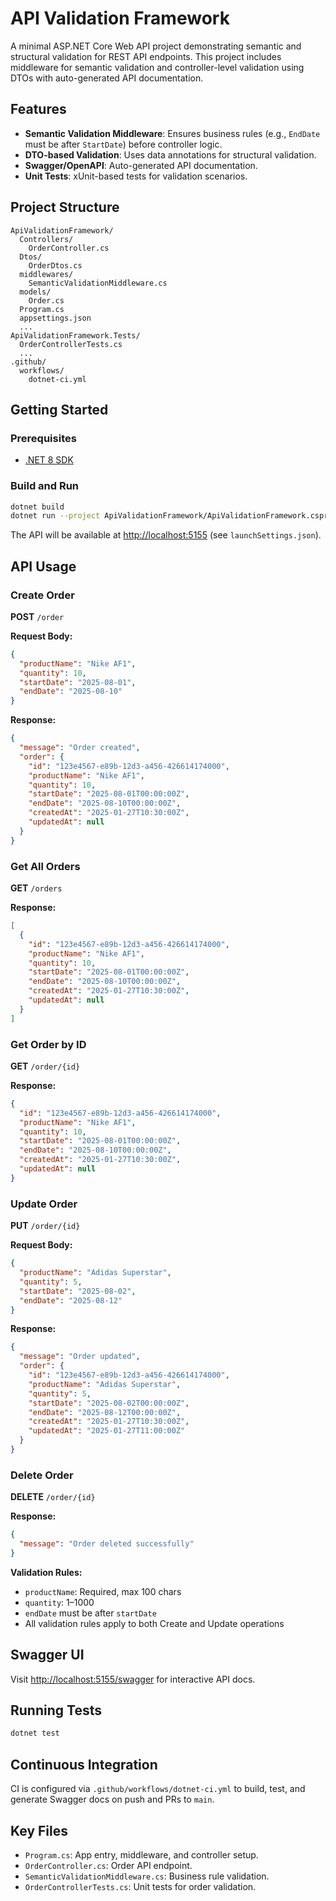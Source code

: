 # API Validation Framework

A minimal ASP.NET Core Web API project demonstrating semantic and structural validation for REST API endpoints. This project includes middleware for semantic validation and controller-level validation using DTOs with auto-generated API documentation.

## Features

- **Semantic Validation Middleware**: Ensures business rules (e.g., `EndDate` must be after `StartDate`) before controller logic.
- **DTO-based Validation**: Uses data annotations for structural validation.
- **Swagger/OpenAPI**: Auto-generated API documentation.
- **Unit Tests**: xUnit-based tests for validation scenarios.

## Project Structure

```
ApiValidationFramework/
  Controllers/
    OrderController.cs
  Dtos/
    OrderDtos.cs
  middlewares/
    SemanticValidationMiddleware.cs
  models/
    Order.cs
  Program.cs
  appsettings.json
  ...
ApiValidationFramework.Tests/
  OrderControllerTests.cs
  ...
.github/
  workflows/
    dotnet-ci.yml
```

## Getting Started

### Prerequisites

- [.NET 8 SDK](https://dotnet.microsoft.com/download/dotnet/8.0)

### Build and Run

```sh
dotnet build
dotnet run --project ApiValidationFramework/ApiValidationFramework.csproj
```

The API will be available at [http://localhost:5155](http://localhost:5155) (see `launchSettings.json`).

## API Usage

### Create Order

**POST** `/order`

**Request Body:**
```json
{
  "productName": "Nike AF1",
  "quantity": 10,
  "startDate": "2025-08-01",
  "endDate": "2025-08-10"
}
```

**Response:**
```json
{
  "message": "Order created",
  "order": {
    "id": "123e4567-e89b-12d3-a456-426614174000",
    "productName": "Nike AF1",
    "quantity": 10,
    "startDate": "2025-08-01T00:00:00Z",
    "endDate": "2025-08-10T00:00:00Z",
    "createdAt": "2025-01-27T10:30:00Z",
    "updatedAt": null
  }
}
```

### Get All Orders

**GET** `/orders`

**Response:**
```json
[
  {
    "id": "123e4567-e89b-12d3-a456-426614174000",
    "productName": "Nike AF1",
    "quantity": 10,
    "startDate": "2025-08-01T00:00:00Z",
    "endDate": "2025-08-10T00:00:00Z",
    "createdAt": "2025-01-27T10:30:00Z",
    "updatedAt": null
  }
]
```

### Get Order by ID

**GET** `/order/{id}`

**Response:**
```json
{
  "id": "123e4567-e89b-12d3-a456-426614174000",
  "productName": "Nike AF1",
  "quantity": 10,
  "startDate": "2025-08-01T00:00:00Z",
  "endDate": "2025-08-10T00:00:00Z",
  "createdAt": "2025-01-27T10:30:00Z",
  "updatedAt": null
}
```

### Update Order

**PUT** `/order/{id}`

**Request Body:**
```json
{
  "productName": "Adidas Superstar",
  "quantity": 5,
  "startDate": "2025-08-02",
  "endDate": "2025-08-12"
}
```

**Response:**
```json
{
  "message": "Order updated",
  "order": {
    "id": "123e4567-e89b-12d3-a456-426614174000",
    "productName": "Adidas Superstar",
    "quantity": 5,
    "startDate": "2025-08-02T00:00:00Z",
    "endDate": "2025-08-12T00:00:00Z",
    "createdAt": "2025-01-27T10:30:00Z",
    "updatedAt": "2025-01-27T11:00:00Z"
  }
}
```

### Delete Order

**DELETE** `/order/{id}`

**Response:**
```json
{
  "message": "Order deleted successfully"
}
```

**Validation Rules:**
- `productName`: Required, max 100 chars
- `quantity`: 1–1000
- `endDate` must be after `startDate`
- All validation rules apply to both Create and Update operations

## Swagger UI

Visit [http://localhost:5155/swagger](http://localhost:5155/swagger) for interactive API docs.

## Running Tests

```sh
dotnet test
```

## Continuous Integration

CI is configured via `.github/workflows/dotnet-ci.yml` to build, test, and generate Swagger docs on push and PRs to `main`.

## Key Files

- `Program.cs`: App entry, middleware, and controller setup.
- `OrderController.cs`: Order API endpoint.
- `SemanticValidationMiddleware.cs`: Business rule validation.
- `OrderControllerTests.cs`: Unit tests for order validation.
